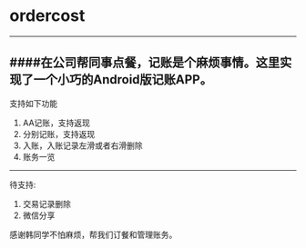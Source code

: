 # ordercost
--- 

####在公司帮同事点餐，记账是个麻烦事情。这里实现了一个小巧的Android版记账APP。  
---  

支持如下功能  
1. AA记账，支持返现  
2. 分别记账，支持返现    
3. 入账，入账记录左滑或者右滑删除  
4. 账务一览

---  

待支持:  
1. 交易记录删除  
2. 微信分享  

感谢韩同学不怕麻烦，帮我们订餐和管理账务。  
